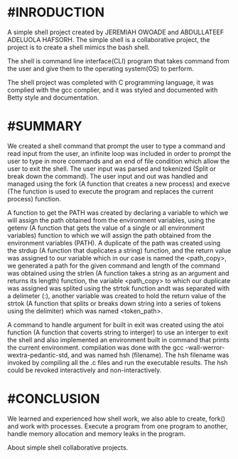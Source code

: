 #INRODUCTION
===============
A simple shell project created by JEREMIAH OWOADE and ABDULLATEEF ADELUOLA HAFSORH. The simple shell is a collaborative project, the project is to create a shell mimics the bash shell.

The shell is command line interface(CLI) program that takes command from the user and give them to the operating system(OS) to perform.

The shell project was completed with C programming language, it was complied with the gcc complier, and it was styled and documented with Betty style and documentation.

#SUMMARY
================
We created a shell command that prompt the user to type a command and read input from the user, an infinite loop was included in order to prompt the user  to type in more commands and an end of file condition which allow the user to exit the shell.
The user input was parsed and tokenized (Split or break down the command). The user input and out was handled and managed using the fork (A function that creates a new process) and execve (The function is used to execute the program and replaces the current process) function.

A function to get the PATH was created by declaring a variable to which we will assign the path obtained from the environment variables, using the getenv (A function that gets the value of a single or all environment variables) function to which we will assign the path obtained from the environment variables (PATH). A duplicate of the path was created using the strdup (A function that duplicates a string) function, and the return value was assigned to our variable which in our case is named the <path_copy>, we generated a path for the given command and length of the command was obtained using the strlen (A function takes a string as an argument and returns its length) function,
the variable <path_copy> to which our duplicate was assigned was splited using the strtok function andt was separated with a delimeter (:), another variable was created to hold the return value of the strtok (A function that splits or breaks down string into a series of tokens using the delimiter) which was named <token_path>.

A command to handle argument for built in exit was created using the atoi function (A function that coverts string to interger) to use an interger to exit the shell and also implemented an environment built in command that prints the current environment.
compilation was done with the gcc -wall-werror-wextra-pedantic-std, and was named hsh (filename). The hsh filename was invoked by compiling all the .c files and run the executable results. The hsh could be revoked interactively and non-interactively.

#CONCLUSION
=============
We learned and experienced how shell work, we also able to create, fork() and work with processes. Execute a program from one  program to another, handle memory allocation and memory leaks in the program.

About simple shell collaborative projects.

